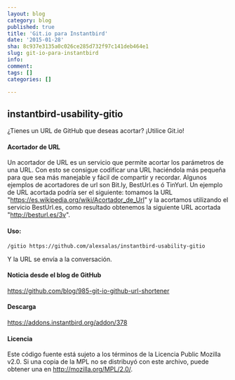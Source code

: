 ```yaml
---
layout: blog
category: blog
published: true
title: 'Git.io para Instantbird'
date: '2015-01-28'
sha: 8c937e3135a0c026ce285d732f97c141deb464e1
slug: git-io-para-instantbird
info: 
comment: 
tags: []
categories: []

---
```



## instantbird-usability-gitio
¿Tienes un URL de GitHub que deseas acortar? ¡Utilice Git.io!

#### Acortador de URL
Un acortador de URL es un servicio que permite acortar los parámetros de una URL. Con esto se consigue codificar una URL haciéndola más pequeña para que sea más manejable y fácil de compartir y recordar. Algunos ejemplos de acortadores de url son Bit.ly, BestUrl.es ó TinYurl. Un ejemplo de URL acortada podría ser el siguiente: tomamos la URL "https://es.wikipedia.org/wiki/Acortador_de_Url" y la acortamos utilizando el servicio BestUrl.es, como resultado obtenemos la siguiente URL acortada "http://besturl.es/3v".

#### Uso:
`/gitio https://github.com/alexsalas/instantbird-usability-gitio`

Y la URL se envía a la conversación.

#### Noticia desde el blog de GitHub 
https://github.com/blog/985-git-io-github-url-shortener

#### Descarga
https://addons.instantbird.org/addon/378

#### Licencia 
Este código fuente está sujeto a los términos de la Licencia Public Mozilla
v2.0. Si una copia de la MPL no se distribuyó con este
archivo, puede obtener una en http://mozilla.org/MPL/2.0/.